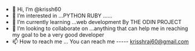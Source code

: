 - 👋 Hi, I’m @krissh60
- 👀 I’m interested in ...PYTHON RUBY ......
- 🌱 I’m currently learning ...web development By THE ODIN PROJECT
- 💞️ I’m looking to collaborate on ...anything that can help me in reaching my goal to be a very good developer
- 📫 How to reach me ... You can reach me ----- krisshraj60@gmail.com

<!---
krissh60/krissh60 is a ✨ special ✨ repository because its `README.md` (this file) appears on your GitHub profile.
You can click the Preview link to take a look at your changes.
--->
